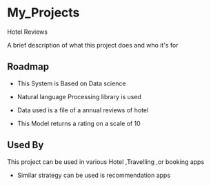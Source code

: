 # My_Projects

Hotel Reviews 

A brief description of what this project does and who it's for


## Roadmap

- This System is Based on Data science

- Natural language Processing library is used 

- Data used is a file of a annual reviews of hotel

- This Model returns a rating on a scale of 10



## Used By

This project can be used in various Hotel ,Travelling ,or booking apps


- Similar strategy can be used is recommendation apps


